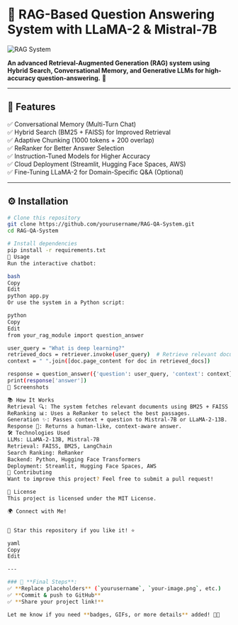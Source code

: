 # 🤖 RAG-Based Question Answering System with LLaMA-2 & Mistral-7B

![RAG System](https://user-images.githubusercontent.com/your-image.png)

**An advanced Retrieval-Augmented Generation (RAG) system using Hybrid Search, Conversational Memory, and Generative LLMs for high-accuracy question-answering.** 🚀

---

## 📌 Features
✅ Conversational Memory (Multi-Turn Chat)  
✅ Hybrid Search (BM25 + FAISS) for Improved Retrieval  
✅ Adaptive Chunking (1000 tokens + 200 overlap)  
✅ ReRanker for Better Answer Selection  
✅ Instruction-Tuned Models for Higher Accuracy  
✅ Cloud Deployment (Streamlit, Hugging Face Spaces, AWS)  
✅ Fine-Tuning LLaMA-2 for Domain-Specific Q&A (Optional)  

---

## ⚙️ Installation

```bash
# Clone this repository
git clone https://github.com/yourusername/RAG-QA-System.git
cd RAG-QA-System

# Install dependencies
pip install -r requirements.txt
🚀 Usage
Run the interactive chatbot:

bash
Copy
Edit
python app.py
Or use the system in a Python script:

python
Copy
Edit
from your_rag_module import question_answer

user_query = "What is deep learning?"
retrieved_docs = retriever.invoke(user_query)  # Retrieve relevant documents
context = " ".join([doc.page_content for doc in retrieved_docs])

response = question_answer({'question': user_query, 'context': context})
print(response['answer'])
📸 Screenshots

📚 How It Works
Retrieval 🔍: The system fetches relevant documents using BM25 + FAISS Hybrid Search.
ReRanking 📊: Uses a ReRanker to select the best passages.
Generation ✨: Passes context + question to Mistral-7B or LLaMA-2-13B.
Response 📝: Returns a human-like, context-aware answer.
🛠 Technologies Used
LLMs: LLaMA-2-13B, Mistral-7B
Retrieval: FAISS, BM25, LangChain
Search Ranking: ReRanker
Backend: Python, Hugging Face Transformers
Deployment: Streamlit, Hugging Face Spaces, AWS
🌟 Contributing
Want to improve this project? Feel free to submit a pull request!

📜 License
This project is licensed under the MIT License.

🌍 Connect with Me!


🚀 Star this repository if you like it! ⭐

yaml
Copy
Edit

---

### 🔹 **Final Steps**:
✅ **Replace placeholders** (`yourusername`, `your-image.png`, etc.)  
✅ **Commit & push to GitHub**  
✅ **Share your project link!**  

Let me know if you need **badges, GIFs, or more details** added! 🚀🔥

